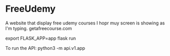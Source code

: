 # FreeUdemy
A website that display free udemy courses
I hopr muy screen is showing as I'm typing.
getafreecourse.com


export FLASK_APP=app
flask run

To run the API: 
python3 -m api.v1.app